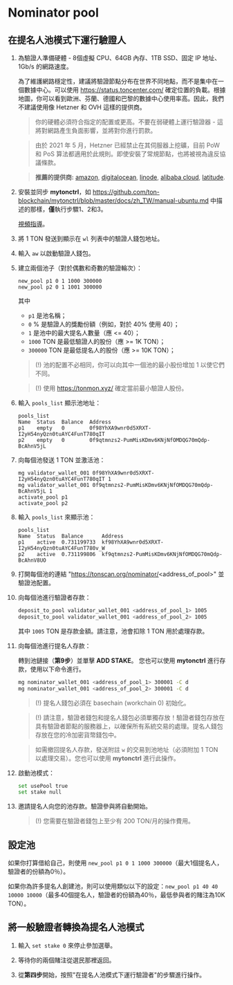# Nominator pool

## 在提名人池模式下運行驗證人

1. 為驗證人準備硬體 - 8個虛擬 CPU、64GB 內存、1TB SSD、固定 IP 地址、1Gb/s 的網路速度。

   為了維護網路穩定性，建議將驗證節點分布在世界不同地點，而不是集中在一個數據中心。可以使用 https://status.toncenter.com/ 確定位置的負載。根據地圖，你可以看到歐洲、芬蘭、德國和巴黎的數據中心使用率高。因此，我們不建議使用像 Hetzner 和 OVH 這樣的提供商。

   > 你的硬體必須符合指定的配置或更高。不要在弱硬體上運行驗證器 - 這將對網路產生負面影響，並將對你進行罰款。

   > 由於 2021 年 5 月，Hetzner 已經禁止在其伺服器上挖礦，目前 PoW 和 PoS 算法都適用於此規則。即使安裝了常規節點，也將被視為違反協議條款。

   > **推薦的提供商:** [amazon](https://aws.amazon.com/), [digitalocean](https://www.digitalocean.com/), [linode](https://www.linode.com/), [alibaba cloud](https://alibabacloud.com/), [latitude](https://www.latitude.sh/).

2. 安裝並同步 **mytonctrl**，如 https://github.com/ton-blockchain/mytonctrl/blob/master/docs/zh_TW/manual-ubuntu.md 中描述的那樣，**僅**執行步驟1、2和3。

   [視頻指導](https://ton.org/docs/#/nodes/run-node)。

3. 將 1 TON 發送到顯示在 `wl` 列表中的驗證人錢包地址。

4. 輸入 `aw` 以啟動驗證人錢包。

5. 建立兩個池子（對於偶數和奇數的驗證輪次）：
   
   ```
   new_pool p1 0 1 1000 300000
   new_pool p2 0 1 1001 300000
   ```
   其中
    * `p1` 是池名稱；
    * `0` % 是驗證人的獎勵份額（例如，對於 40% 使用 40）；
    * `1` 是池中的最大提名人數量（應 <= 40）；
    * `1000` TON 是最低驗證人的股份（應 >= 1K TON）；
    * `300000` TON 是最低提名人的股份（應 >= 10K TON）；

   > (!) 池的配置不必相同，你可以向其中一個池的最小股份增加 1 以使它們不同。

   > (!) 使用 https://tonmon.xyz/ 確定當前最小驗證人股份。

6. 輸入 `pools_list` 顯示池地址：

   ```
   pools_list
   Name  Status  Balance  Address
   p1    empty   0        0f98YhXA9wnr0d5XRXT-I2yH54nyQzn0tuAYC4FunT780qIT
   p2    empty   0        0f9qtmnzs2-PumMisKDmv6KNjNfOMDQG70mQdp-BcAhnV5jL
   ```

7. 向每個池發送 1 TON 並激活池：
   
   ```
   mg validator_wallet_001 0f98YhXA9wnr0d5XRXT-I2yH54nyQzn0tuAYC4FunT780qIT 1
   mg validator_wallet_001 0f9qtmnzs2-PumMisKDmv6KNjNfOMDQG70mQdp-BcAhnV5jL 1
   activate_pool p1
   activate_pool p2
   ```

8. 輸入 `pools_list` 來顯示池：
   
   ```
   pools_list
   Name  Status  Balance      Address
   p1    active  0.731199733  kf98YhXA9wnr0d5XRXT-I2yH54nyQzn0tuAYC4FunT780v_W
   p2    active  0.731199806  kf9qtmnzs2-PumMisKDmv6KNjNfOMDQG70mQdp-BcAhnV8UO
   ```

9. 打開每個池的連結 "https://tonscan.org/nominator/<address_of_pool>" 並驗證池配置。
    
10. 向每個池進行驗證者存款：

    ```bash
    deposit_to_pool validator_wallet_001 <address_of_pool_1> 1005
    deposit_to_pool validator_wallet_001 <address_of_pool_2> 1005
    ```

    其中 `1005` TON 是存款金額。請注意，池會扣除 1 TON 用於處理存款。

11. 向每個池進行提名人存款：

    轉到池鏈接（**第9步**）並單擊 **ADD STAKE**。
    您也可以使用 **mytonctrl** 進行存款，使用以下命令進行。

    ```bash
    mg nominator_wallet_001 <address_of_pool_1> 300001 -C d
    mg nominator_wallet_001 <address_of_pool_2> 300001 -C d
    ```

    > (!) 提名人錢包必須在 basechain (workchain 0) 初始化。

    > (!) 請注意，驗證者錢包和提名人錢包必須單獨存放！驗證者錢包存放在具有驗證者節點的服務器上，以確保所有系統交易的處理。提名人錢包存放在您的冷加密貨幣錢包中。

    > 如需撤回提名人存款，發送附註 `w` 的交易到池地址（必須附加 1 TON 以處理交易）。您也可以使用 **mytonctrl** 進行此操作。

12. 啟動池模式：
    
    ```bash
    set usePool true
    set stake null
    ```

13. 邀請提名人向您的池存款。驗證參與將自動開始。
    
    > (!) 您需要在驗證者錢包上至少有 200 TON/月的操作費用。

## 設定池

如果你打算借給自己，則使用 `new_pool p1 0 1 1000 300000`（最大1個提名人，驗證者的份額為0％）。

如果你為許多提名人創建池，則可以使用類似以下的設定：`new_pool p1 40 40 10000 10000`（最多40個提名人，驗證者的份額為40％，最低參與者的賭注為10K TON）。

## 將一般驗證者轉換為提名人池模式

1. 輸入 `set stake 0` 來停止參加選舉。

2. 等待你的兩個賭注從選民那裡返回。

3. 從**第四步**開始，按照"在提名人池模式下運行驗證者"的步驟進行操作。
